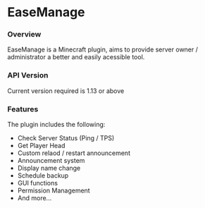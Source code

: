 # EaseManage

### Overview
EaseManage is a Minecraft plugin, aims to provide server owner / administrator a better and easily acessible tool. 

### API Version
Current version required is 1.13 or above

### Features
The plugin includes the following:
- Check Server Status (Ping / TPS)
- Get Player Head
- Custom relaod / restart announcement
- Announcement system
- Display name change
- Schedule backup
- GUI functions
- Permission Management
- And more...
